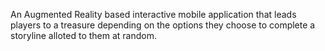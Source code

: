 An Augmented Reality based interactive mobile application that leads players to a treasure depending on the options they choose to complete a storyline alloted to them at random.
